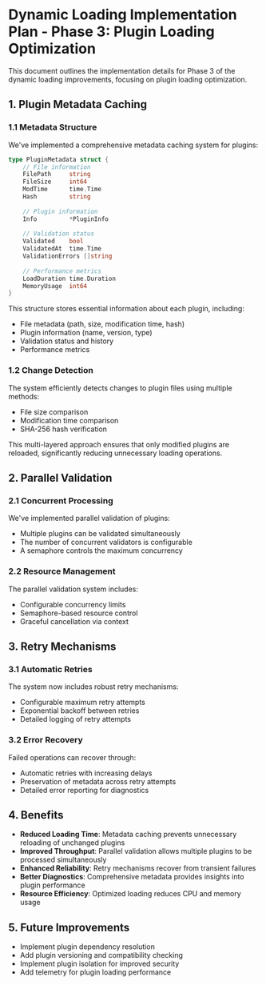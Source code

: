 # Dynamic Loading Implementation Plan - Phase 3: Plugin Loading Optimization

This document outlines the implementation details for Phase 3 of the dynamic loading improvements, focusing on plugin loading optimization.

## 1. Plugin Metadata Caching

### 1.1 Metadata Structure

We've implemented a comprehensive metadata caching system for plugins:

```go
type PluginMetadata struct {
    // File information
    FilePath     string
    FileSize     int64
    ModTime      time.Time
    Hash         string
    
    // Plugin information
    Info         *PluginInfo
    
    // Validation status
    Validated    bool
    ValidatedAt  time.Time
    ValidationErrors []string
    
    // Performance metrics
    LoadDuration time.Duration
    MemoryUsage  int64
}
```

This structure stores essential information about each plugin, including:
- File metadata (path, size, modification time, hash)
- Plugin information (name, version, type)
- Validation status and history
- Performance metrics

### 1.2 Change Detection

The system efficiently detects changes to plugin files using multiple methods:
- File size comparison
- Modification time comparison
- SHA-256 hash verification

This multi-layered approach ensures that only modified plugins are reloaded, significantly reducing unnecessary loading operations.

## 2. Parallel Validation

### 2.1 Concurrent Processing

We've implemented parallel validation of plugins:
- Multiple plugins can be validated simultaneously
- The number of concurrent validators is configurable
- A semaphore controls the maximum concurrency

### 2.2 Resource Management

The parallel validation system includes:
- Configurable concurrency limits
- Semaphore-based resource control
- Graceful cancellation via context

## 3. Retry Mechanisms

### 3.1 Automatic Retries

The system now includes robust retry mechanisms:
- Configurable maximum retry attempts
- Exponential backoff between retries
- Detailed logging of retry attempts

### 3.2 Error Recovery

Failed operations can recover through:
- Automatic retries with increasing delays
- Preservation of metadata across retry attempts
- Detailed error reporting for diagnostics

## 4. Benefits

- **Reduced Loading Time**: Metadata caching prevents unnecessary reloading of unchanged plugins
- **Improved Throughput**: Parallel validation allows multiple plugins to be processed simultaneously
- **Enhanced Reliability**: Retry mechanisms recover from transient failures
- **Better Diagnostics**: Comprehensive metadata provides insights into plugin performance
- **Resource Efficiency**: Optimized loading reduces CPU and memory usage

## 5. Future Improvements

- Implement plugin dependency resolution
- Add plugin versioning and compatibility checking
- Implement plugin isolation for improved security
- Add telemetry for plugin loading performance
